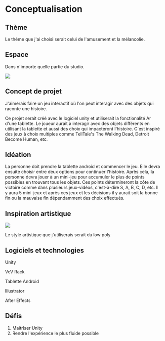# Conceptualisation

## Thème
Le thème que j'ai choisi serait celui de l'amusement et la mélancolie.

## Espace
Dans n'importe quelle partie du studio.

<img src="https://dnd2oi6izkvoi.cloudfront.net/2022/11/11/image/jpeg/1dkCrFr3IMlmMSWMkZPtLQkK2aAj2Xx0WmHISx4I.jpg">

## Concept de projet

J'aimerais faire un jeu interactif où l'on peut interagir avec des objets qui raconte une histoire.

Ce projet serait créé avec le logiciel unity et utiliserait la fonctionalité Ar d'une tablette. Le joueur aurait à interagir avec des objets différents en utilisant la tablette et aussi des choix qui impacteront l'histoire. C'est inspiré des jeux à choix multiples comme TellTale's The Walking Dead, Detroit Become Human, etc.

## Idéation
La personne doit prendre la tablette android et commencer le jeu. Elle devra ensuite choisir entre deux options pour continuer l'histoire. Après cela, la personne devra jouer à un mini-jeu pour accumuler le plus de points possibles en trouvant tous les objets. Ces points détermineront la côte de victoire comme dans plusieurs jeux-vidéos, c'est-à-dire S, A, B, C, D, etc. Il y aura 5 mini-jeux et après ces jeux et les décisions il y aurait soit la bonne fin ou la mauvaise fin dépendamment des choix effectués.


## Inspiration artistique

<img src="https://images-wixmp-ed30a86b8c4ca887773594c2.wixmp.com/f/49f5888b-67d9-4fa7-a151-f333937e12e2/dby3mr8-236db36e-f17f-49e6-95c9-f49961ab601e.jpg/v1/fill/w_1316,h_607,q_70,strp/low_poly_game_art_with_blender_by_jayanam_dby3mr8-pre.jpg?token=eyJ0eXAiOiJKV1QiLCJhbGciOiJIUzI1NiJ9.eyJzdWIiOiJ1cm46YXBwOjdlMGQxODg5ODIyNjQzNzNhNWYwZDQxNWVhMGQyNmUwIiwiaXNzIjoidXJuOmFwcDo3ZTBkMTg4OTgyMjY0MzczYTVmMGQ0MTVlYTBkMjZlMCIsIm9iaiI6W1t7ImhlaWdodCI6Ijw9NjcyIiwicGF0aCI6IlwvZlwvNDlmNTg4OGItNjdkOS00ZmE3LWExNTEtZjMzMzkzN2UxMmUyXC9kYnkzbXI4LTIzNmRiMzZlLWYxN2YtNDllNi05NWM5LWY0OTk2MWFiNjAxZS5qcGciLCJ3aWR0aCI6Ijw9MTQ1NiJ9XV0sImF1ZCI6WyJ1cm46c2VydmljZTppbWFnZS5vcGVyYXRpb25zIl19.m5PkS5HnY6nFT0UF9YkAZjbjFskjPP29kZBxXoS3Mkw">

Le style artistique que j'utiliserais serait du low poly

## Logiciels et technologies

Unity

VcV Rack

Tablette Android

Illustrator

After Effects

## Défis
1. Maitrîser Unity
2. Rendre l'expérience le plus fluide possible



